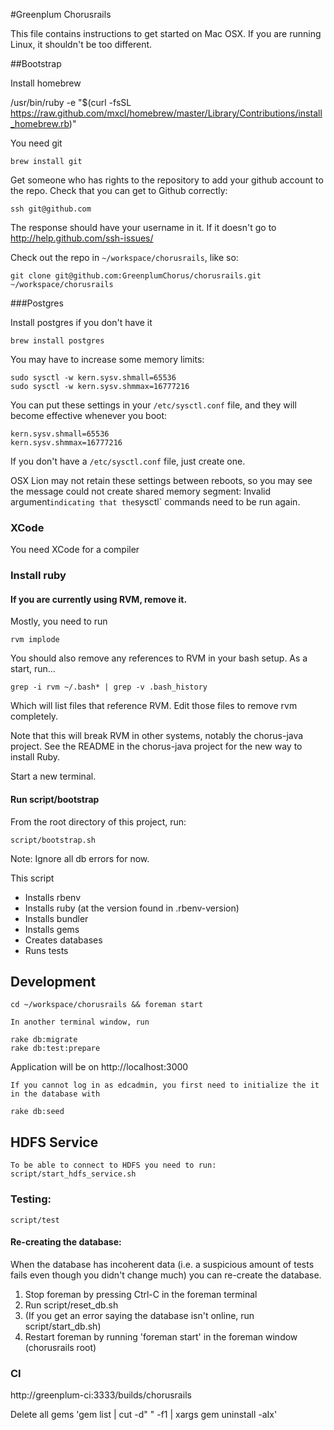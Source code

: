 #Greenplum Chorusrails

This file contains instructions to get started on Mac OSX.  If you are running Linux, it shouldn't be too different.

##Bootstrap

Install homebrew

  /usr/bin/ruby -e "$(curl -fsSL https://raw.github.com/mxcl/homebrew/master/Library/Contributions/install_homebrew.rb)"

You need git

    brew install git

Get someone who has rights to the repository to add your github account to the repo.
Check that you can get to Github correctly:

    ssh git@github.com
The response should have your username in it.  If it doesn't go to http://help.github.com/ssh-issues/

Check out the repo in `~/workspace/chorusrails`, like so:

    git clone git@github.com:GreenplumChorus/chorusrails.git ~/workspace/chorusrails

###Postgres

Install postgres if you don't have it

    brew install postgres

You may have to increase some memory limits:

    sudo sysctl -w kern.sysv.shmall=65536
    sudo sysctl -w kern.sysv.shmmax=16777216

You can put these settings in your `/etc/sysctl.conf` file, and they will become effective whenever you boot:

    kern.sysv.shmall=65536
    kern.sysv.shmmax=16777216

If you don't have a `/etc/sysctl.conf` file, just create one.

OSX Lion may not retain these settings between reboots, so you may see the message
could not create shared memory segment: Invalid argument` indicating that the `sysctl` commands need to be run again.

### XCode

You need XCode for a compiler

### Install ruby

#### If you are currently using RVM, remove it.

Mostly, you need to run

    rvm implode

You should also remove any references to RVM in your bash setup.  As a start, run...

    grep -i rvm ~/.bash* | grep -v .bash_history

Which will list files that reference RVM.  Edit those files to remove rvm completely.

Note that this will break RVM in other systems, notably the chorus-java project.  See the README in the chorus-java project for the new way to install Ruby.

Start a new terminal.

#### Run script/bootstrap

From the root directory of this project, run:

    script/bootstrap.sh
    
Note: Ignore all db errors for now.

This script

* Installs rbenv
* Installs ruby (at the version found in .rbenv-version)
* Installs bundler
* Installs gems
* Creates databases
* Runs tests

## Development

    cd ~/workspace/chorusrails && foreman start

    In another terminal window, run

    rake db:migrate
    rake db:test:prepare

Application will be on http://localhost:3000

    If you cannot log in as edcadmin, you first need to initialize the it in the database with

    rake db:seed

## HDFS Service
	To be able to connect to HDFS you need to run:
	script/start_hdfs_service.sh
	
### Testing:

    script/test

#### Re-creating the database:

When the database has incoherent data (i.e. a suspicious amount of tests fails even though you didn't change much) you can re-create the database.

1. Stop foreman by pressing Ctrl-C in the foreman terminal    
2. Run script/reset_db.sh
3. (If you get an error saying the database isn't online, run script/start_db.sh)
4. Restart foreman by running 'foreman start' in the foreman window (chorusrails root)

### CI

http://greenplum-ci:3333/builds/chorusrails

Delete all gems
'gem list | cut -d" " -f1 | xargs gem uninstall -aIx'
